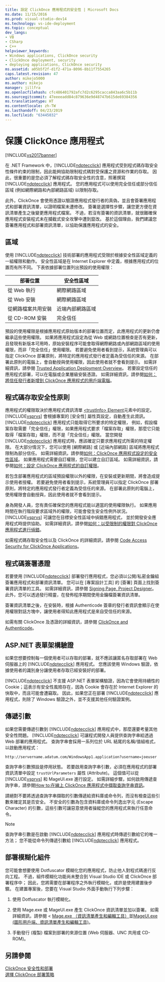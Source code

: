 ```yaml
---
title: 設定 ClickOnce 應用程式的安全性 | Microsoft Docs
ms.date: 11/15/2016
ms.prod: visual-studio-dev14
ms.technology: vs-ide-deployment
ms.topic: conceptual
dev_langs:
- VB
- CSharp
- C++
helpviewer_keywords:
- Windows applications, ClickOnce security
- ClickOnce deployment, security
- deploying applications, ClickOnce security
ms.assetid: a05b5f2f-d1f2-471a-8096-8b11f7554265
caps.latest.revision: 47
author: mikejo5000
ms.author: mikejo
manager: jillfra
ms.openlocfilehash: cfc486401792afc7d2c6295cacca843aa6c5b11b
ms.sourcegitcommit: 47eeeeadd84c879636e9d48747b615de69384356
ms.translationtype: HT
ms.contentlocale: zh-TW
ms.lasthandoff: 04/23/2019
ms.locfileid: "63445032"
---
```

# <a name="securing-clickonce-applications"></a>保護 ClickOnce 應用程式
[!INCLUDE[vs2017banner](../includes/vs2017banner.md)]

在 .NET Framework 中，[!INCLUDE[ndptecclick](../includes/ndptecclick-md.md)] 應用程式受到程式碼存取安全性條件約束的限制，因此能夠協助限制程式碼對受保護之資源和作業的存取。 因此，很重要的是您必須了解程式碼存取安全性的含意，照著撰寫 [!INCLUDE[ndptecclick](../includes/ndptecclick-md.md)] 應用程式。 您的應用程式可以使用完全信任或部分信任區域 (例如網際網路和內部網路區域) 以限制存取。  
  
 此外，ClickOnce 會使用憑證以驗證應用程式發行者的真偽，並且會簽署應用程式和部署資訊清單，以證明檔案未遭修改。 簽署是選擇性步驟，讓您更方便在資訊清單產生之後變更應用程式檔案。 不過，若沒有簽署的資訊清單，就很難確保應用程式安裝程式未在攔截式安全攻擊中遭到竄改。 基於這個理由，我們建議您簽署應用程式和部署資訊清單，以協助保護應用程式的安全。  
  
## <a name="zones"></a>區域  
 使用 [!INCLUDE[ndptecclick](../includes/ndptecclick-md.md)] 技術部署的應用程式受限於根據安全性區域定義的一組權限和動作。 安全性區域是在 Internet Explorer 中定義，根據應用程式的位置而有所不同。 下表依據部署位置列出預設的使用權限：  
  
|部署位置|安全性區域|  
|-------------------------|-------------------|  
|從 Web 執行|網際網路區域|  
|從 Web 安裝|網際網路區域|  
|從網路檔案共用安裝|近端內部網路區域|  
|從 CD-ROM 安裝|完全信任|  
  
 預設的使用權限是根據應用程式原始版本的部署位置而定，此應用程式的更新仍會繼承這些使用權限。 如果將應用程式設定為從 Web 或網路位置檢查是否有更新，且發現有新版本可用時，原始安裝程序可能會取得網際網路或內部網路區域的使用權限，而非「完全信任」使用權限。 若要避免使用者看到提示，系統管理員可以指定 ClickOnce 部署原則，將特定的應用程式發行者定義為受信任的來源。 在部署此原則的電腦上，會自動授與使用權限，因此使用者就不會看到提示。 如需詳細資訊，請參閱 [Trusted Application Deployment Overview](../deployment/trusted-application-deployment-overview.md)。 若要設定信任的應用程式部署，可以在電腦或企業層級安裝憑證。 如需詳細資訊，請參閱[如何：將信任發行者新增到 ClickOnce 應用程式的用戶端電腦](../deployment/how-to-add-a-trusted-publisher-to-a-client-computer-for-clickonce-applications.md)。  
  
## <a name="code-access-security-policies"></a>程式碼存取安全性原則  
 應用程式的權限取決於應用程式資訊清單 [\<trustInfo> Element](../deployment/trustinfo-element-clickonce-application.md)元素中的設定。 [!INCLUDE[vsprvs](../includes/vsprvs-md.md)] 會根據專案的 [安全性]  屬性頁設定，自動產生此資訊。 [!INCLUDE[ndptecclick](../includes/ndptecclick-md.md)] 應用程式只能取得它所要求的特定權限， 例如，假設檔案存取需要「完全信任」權限，如果應用程式要求「檔案存取」權限，那麼它只能取得「檔案存取」權限，而不是「完全信任」權限。 當您開發 [!INCLUDE[ndptecclick](../includes/ndptecclick-md.md)] 應用程式時，應該確定只要求應用程式所需的特定權限。 在大部分情況下，您可以使用 [網際網路] 或 [近端內部網路] 區域將應用程式限制為部分信任。 如需詳細資訊，請參閱[如何：ClickOnce 應用程式設定的安全性區域](../deployment/how-to-set-a-security-zone-for-a-clickonce-application.md)。 如果應用程式需要自訂權限，您可以建立自訂區域。 如需詳細資訊，請參閱[如何：設定 ClickOnce 應用程式的自訂權限](../deployment/how-to-set-custom-permissions-for-a-clickonce-application.md)。  
  
 若包含部署應用程式的區域預設權限以外的權限，在安裝或更新期間，將會造成提示使用者授權。 若要避免使用者看到提示，系統管理員可以指定 ClickOnce 部署原則，將特定的應用程式發行者定義為受信任的來源。 在部署此原則的電腦上，使用權限會自動授與，因此使用者就不會看到提示。  
  
 身為開發人員，您有責任確保您的應用程式能以適當的使用權限執行。 如果應用時間在執行階段要求區域外的權限，可能會發生安全性例外狀況。 [!INCLUDE[vsprvs](../includes/vsprvs-md.md)] 可讓您在目標安全性區域中偵錯應用程式， 並於開發安全應用程式時提供協助。 如需詳細資訊，請參閱[如何：以受限制的權限對 ClickOnce 應用程式進行偵錯](../deployment/how-to-debug-a-clickonce-application-with-restricted-permissions.md)。  
  
 如需程式碼存取安全性以及 ClickOnce 的詳細資訊，請參閱 [Code Access Security for ClickOnce Applications](../deployment/code-access-security-for-clickonce-applications.md)。  
  
## <a name="code-signing-certificates"></a>程式碼簽署憑證  
 若要使用 [!INCLUDE[ndptecclick](../includes/ndptecclick-md.md)] 部署發行應用程式，您必須以公開/私密金鑰組簽署應用程式和部署資訊清單。 您可以在 [專案設計工具]  的 [簽署] 頁面上找到簽署資訊清單的工具。 如需詳細資訊，請參閱 [Signing Page, Project Designer](../ide/reference/signing-page-project-designer.md)。 此外，您可以透過發行精靈，在發佈程序期間使用金鑰檔簽署資訊清單。  
  
 簽署資訊清單之後，在安裝時，根據 Authenticode 簽章的發行者資訊會顯示在使用權限對話方塊中，讓使用者得知此應用程式是來自受信任的來源。  
  
 如需有關 ClickOnce 及憑證的詳細資訊，請參閱 [ClickOnce and Authenticode](../deployment/clickonce-and-authenticode.md)。  
  
## <a name="aspnet-form-based-authentication"></a>ASP.NET 表單架構驗證  
 如果您想要控制每一個使用者可以存取的部署，就不應該讓匿名存取部署在 Web 伺服器上的 [!INCLUDE[ndptecclick](../includes/ndptecclick-md.md)] 應用程式。 您應該使用 Windows 驗證，依據使用者的識別身分讓使用者存取已經安裝好的部署。  
  
 [!INCLUDE[ndptecclick](../includes/ndptecclick-md.md)] 不支援 ASP.NET 表單架構驗證，因為它會使用持續性的 Cookie；這表示有安全性風險存在，因為 Cookie 會存在於 Internet Explorer 的快取中，而且可能會遭竊取。 因此，如果您正在部署 [!INCLUDE[ndptecclick](../includes/ndptecclick-md.md)] 應用程式，則除了 Windows 驗證之外，並不支援其他任何驗證案例。  
  
## <a name="passing-arguments"></a>傳遞引數  
 如果您需要傳遞引數到 [!INCLUDE[ndptecclick](../includes/ndptecclick-md.md)] 應用程式中，那麼還要考量其他安全性問題。 [!INCLUDE[ndptecclick](../includes/ndptecclick-md.md)] 可讓程式開發人員提供查詢字串給透過 Web 部署的應用程式。 查詢字串會採用一系列位於 URL 結尾的名稱/值組格式，以啟動應用程式：  
  
 `http://servername.adatum.com/WindowsApp1.application?username=joeuser`  
  
 查詢字串引數預設是停用狀態。 若要啟用查詢字串引數，必須在應用程式的部署資訊清單中設定 `trustUrlParameters` 屬性 (Attribute)。 這個值可以從 [!INCLUDE[vsprvs](../includes/vsprvs-md.md)] 和 MageUI.exe 進行設定。 如需詳細步驟，如何啟用傳遞查詢字串，請參閱[How to:在線上 ClickOnce 應用程式中擷取查詢字串資訊](../deployment/how-to-retrieve-query-string-information-in-an-online-clickonce-application.md)。  
  
 請絕對不要將透過查詢字串擷取的引數傳遞給資料庫或命令列，而沒有檢查這些引數來確定其是否安全。 不安全的引數為包含資料庫或命令列逸出字元 (Escape Character) 的引數，這些引數可讓惡意使用者操縱您的應用程式來執行任意命令。  
  
> [!NOTE]
> 查詢字串引數是在啟動 [!INCLUDE[ndptecclick](../includes/ndptecclick-md.md)] 應用程式時傳遞引數給它的唯一方法； 您不能從命令列傳遞引數給 [!INCLUDE[ndptecclick](../includes/ndptecclick-md.md)] 應用程式。  
  
## <a name="deploying-obfuscated-assemblies"></a>部署模糊化組件  
 您可能會想要使用 Dotfuscator 模糊化您的應用程式，防止他人對程式碼進行反向工程。 不過，組件模糊化功能尚未整合到 Visual Studio IDE 或 ClickOnce 部署程序中； 因此，您將需要在部署程序之外執行模糊化，或許是使用建置後步驟。 在建置專案後，您要在 Visual Studio 外面手動執行下列步驟：  
  
1. 使用 Dotfuscator 執行模糊化。  
  
2. 使用 Mage.exe 或 MageUI.exe 產生 ClickOnce 資訊清單並加以簽署。 如需詳細資訊，請參閱 < [Mage.exe （資訊清單產生和編輯工具）](http://msdn.microsoft.com/library/77dfe576-2962-407e-af13-82255df725a1)並[MageUI.exe (圖形用戶端、資訊清單產生和編輯工具)](http://msdn.microsoft.com/library/f9e130a6-8117-49c4-839c-c988f641dc14)。  
  
3. 手動發行 (複製) 檔案到部署的來源位置 (Web 伺服器、UNC 共用或 CD-ROM)。  
  
## <a name="see-also"></a>另請參閱  
 [ClickOnce 安全性和部署](../deployment/clickonce-security-and-deployment.md)   
 [選擇 ClickOnce 部署策略](../deployment/choosing-a-clickonce-deployment-strategy.md)
